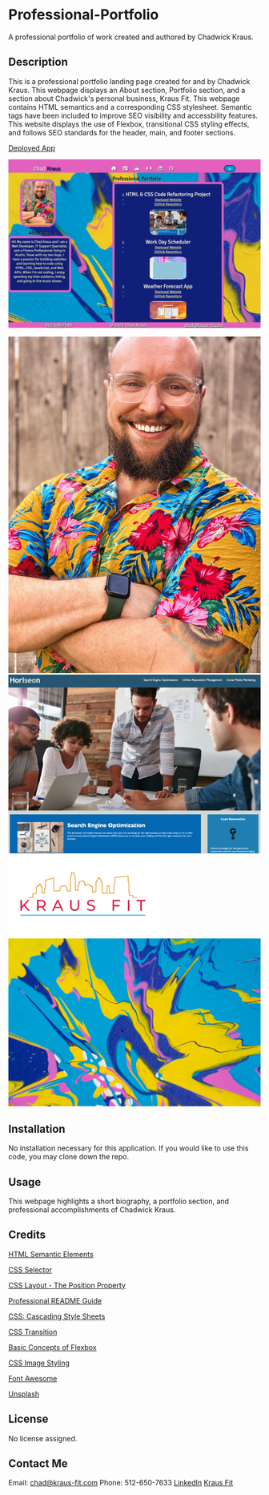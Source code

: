 # Professional-Portfolio
A professional portfolio of work created and authored by Chadwick Kraus.

## Description

This is a professional portfolio landing page created for and by Chadwick Kraus. This webpage displays an About section, Portfolio section, and a section about Chadwick's personal business, Kraus Fit. This webpage contains HTML semantics and a corresponding CSS stylesheet. Semantic tags have been included to improve SEO visibility and accessbility features. This website displays the use of Flexbox, transitional CSS styling effects, and follows SEO standards for the header, main, and footer sections.

[Deployed App](https://chadkraus87.github.io/Professional-Portfolio)

![Front End Landing Page](/assets/images/profportpinkblue.png)

![Chadwick Kraus headshot](assets/images/Chadwick-Kraus-headshot.jpg)
![SEO Marketing Website Image](assets/images/seo-mktg-site.png)
![Kraus Fit Logo](assets/images/Kraus-Fit-Logo.png)
![Background Image](assets/images/pinkblueylwpop.jpg)

## Installation

No installation necessary for this application. If you would like to use this code, you may clone down the repo.

## Usage

This webpage highlights a short biography, a portfolio section, and professional accomplishments of Chadwick Kraus.

## Credits

[HTML Semantic Elements](https://www.w3schools.com/html/html5_semantic_elements.asp)

[CSS Selector](https://developer.mozilla.org/en-US/docs/Glossary/CSS_Selector)

[CSS Layout - The Position Property](https://www.w3schools.com/css/css_positioning.asp)

[Professional README Guide](https://coding-boot-camp.github.io/full-stack/github/professional-readme-guide)

[CSS: Cascading Style Sheets](https://developer.mozilla.org/en-US/docs/Web/CSS)

[CSS Transition](https://developer.mozilla.org/en-US/docs/Web/CSS/transition)

[Basic Concepts of Flexbox](https://developer.mozilla.org/en-US/docs/Web/CSS/CSS_Flexible_Box_Layout/Basic_Concepts_of_Flexbox)

[CSS Image Styling](https://www.w3schools.com/css/css3_images.asp)

[Font Awesome](https://fontawesome.com/)

[Unsplash](https://unsplash.com/photos/eMonA5Lc6Gk)


## License

No license assigned.

## Contact Me

Email: chad@kraus-fit.com
Phone: 512-650-7633
[LinkedIn](https://www.linkedin.com/in/chadwick-kraus/) 
[Kraus Fit](https://www.kraus-fit.com/)